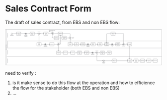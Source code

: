 # Sales Contract Form

The draft of sales contract, from EBS and non EBS flow:

![alt text](../../../../static/img/sales_contract2.png)

need to verify :

1. is it make sense to do this flow at the operation and how to efficience the flow for the stakeholder (both EBS and non EBS)
2. ...
